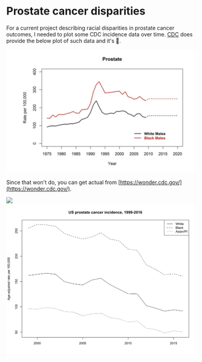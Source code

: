 Prostate cancer disparities
=====================
  
For a current project describing racial disparities in prostate cancer outcomes, I needed to plot some CDC incidence data over time. [CDC](https://www.cdc.gov/cancer/dcpc/research/articles/cancer_2020_incidence.htm) does provide the below plot of such data and it's :grimacing:.

![](plots/cdc-site-plot.png)

Since that won't do, you can get actual from [https://wonder.cdc.gov/](https://wonder.cdc.gov/).

![](plots/tidy-plot.png)
![](plots/base-plot.png)